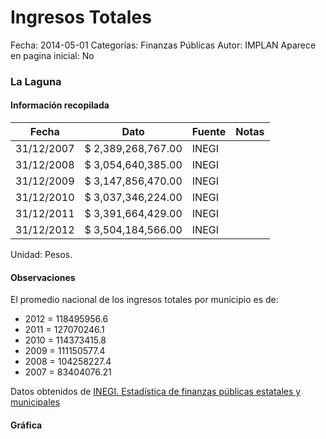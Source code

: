 Ingresos Totales
=====

Fecha: 2014-05-01
Categorías: Finanzas Públicas
Autor: IMPLAN
Aparece en pagina inicial: No

### La Laguna

<!-- break -->

#### Información recopilada

<table class="table table-hover table-bordered matriz">
  <thead>
    <tr><th>Fecha</th><th>Dato</th><th>Fuente</th><th>Notas</th></tr>
  </thead>
  <tbody>
    <tr><td class="centrado">31/12/2007</td><td class="derecha">$ 2,389,268,767.00</td><td>INEGI</td><td></td></tr>
    <tr><td class="centrado">31/12/2008</td><td class="derecha">$ 3,054,640,385.00</td><td>INEGI</td><td></td></tr>
    <tr><td class="centrado">31/12/2009</td><td class="derecha">$ 3,147,856,470.00</td><td>INEGI</td><td></td></tr>
    <tr><td class="centrado">31/12/2010</td><td class="derecha">$ 3,037,346,224.00</td><td>INEGI</td><td></td></tr>
    <tr><td class="centrado">31/12/2011</td><td class="derecha">$ 3,391,664,429.00</td><td>INEGI</td><td></td></tr>
    <tr><td class="centrado">31/12/2012</td><td class="derecha">$ 3,504,184,566.00</td><td>INEGI</td><td></td></tr>
  </tbody>
</table>

Unidad: Pesos.

#### Observaciones

El promedio nacional de los ingresos totales por municipio es de:

- 2012 = 118495956.6
- 2011 = 127070246.1
- 2010 = 114373415.8
- 2009 = 111150577.4
- 2008 = 104258227.4
- 2007 = 83404076.21

Datos obtenidos de [INEGI. Estadística de finanzas públicas estatales y municipales](http://www.inegi.org.mx/sistemas/olap/Proyectos/bd/continuas/finanzaspublicas/FPMun.asp?s=est&c=11289&proy=efipem_fmun)

#### Gráfica

<div id="Morrisnlingxgh" class="grafica"></div>
  <script>
  new Morris.Line({
    element: 'Morrisnlingxgh',
    data: [
      { fecha: '2007-12-31', dato: 2389268767.00 },
      { fecha: '2008-12-31', dato: 3054640385.00 },
      { fecha: '2009-12-31', dato: 3147856470.00 },
      { fecha: '2010-12-31', dato: 3037346224.00 },
      { fecha: '2011-12-31', dato: 3391664429.00 },
      { fecha: '2012-12-31', dato: 3504184566.00 }
    ],
    xkey: 'fecha',
    ykeys: ['dato'],
    labels: ['Dato'],
    lineColors: ['#FF5B02'],
    xLabelFormat: function(d) {
      return d.getDate()+'/'+(d.getMonth()+1)+'/'+d.getFullYear();
    },
    dateFormat: function (ts) {
      var d = new Date(ts);
      return d.getDate() + '/' + (d.getMonth() + 1) + '/' + d.getFullYear();
    }
  });
  </script>
